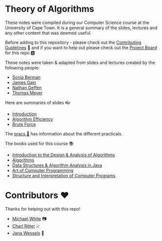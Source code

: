 # Theory of Algorithms
These notes were compiled during our Computer Science course at the University of Cape Town. It is a general summary of the slides, lectures and any other content that was deemed useful. 

Before adding to this repository - please check out the [Contributing Guidelines](Contributing.md) 📐 and if you want to help out please check out the [Project Board](https://github.com/AngusTheMack/TOA/projects/1) for this repo 🅱️

These notes were taken & adapted from slides and lectures created by the following people: 
* [Sonia Berman](http://www.hpi.cs.uct.ac.za/sonia)
* [James Gain](https://people.cs.uct.ac.za/~jgain/)
* [Nathan Geffen](https://www.researchgate.net/profile/Nathan_Geffen)
* [Thomas Meyer](http://www.cair.za.net/people/tommie-meyer)

Here are summaries of slides :eyeglasses:
* [Introduction](TOA1.md)
* [Algorithm Efficiency](TOA2.md)
* [Brute Force](TOA3.md)

The [pracs 📁](pracs) has information about the different practicals.

The books used for this course :books:
* [Introduction to the Design & Analysis of Algorithms](http://www.vgloop.com/f-/1394454921-126688.pdf)
* [Algorithms](http://www.cs.berkeley.edu/~vazirani/algorithms.html)
* [Data Structures & Algorithm Analysis in Java](http://people.cs.vt.edu/~shaffer/Book/)
* [Art of Computer Programming](http://broiler.astrometry.net/~kilian/The_Art_of_Computer_Programming%20-%20Vol%201.pdf)
* [Structure and Interpretation of Computer Programs](http://mitpress.mit.edu/sicp/full-text/book/book.html)

# Contributors ❤️
Thanks for helping out with this repo!
* [Michael White](https://github.com/MikeJamesWhite) 📷
* [Charl Ritter](https://github.com/CharlRitter) 💹
* [Jana Wessels](https://github.com/Jana-Wessels) 💯